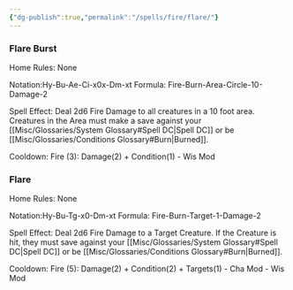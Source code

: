 ```yaml
---
{"dg-publish":true,"permalink":"/spells/fire/flare/"}
---
```


### Flare Burst
Home Rules: None

Notation:Hy-Bu-Ae-Ci-x0x-Dm-xt
Formula: Fire-Burn-Area-Circle-10-Damage-2

Spell Effect: Deal 2d6 Fire Damage to all creatures in a 10 foot area. Creatures in the Area must make a save against your [[Misc/Glossaries/System Glossary#Spell DC\|Spell DC]] or be [[Misc/Glossaries/Conditions Glossary#Burn\|Burned]].

Cooldown: 
Fire (3): Damage(2) + Condition(1) - Wis Mod

### Flare
Home Rules: None

Notation:Hy-Bu-Tg-x0-Dm-xt
Formula: Fire-Burn-Target-1-Damage-2

Spell Effect: Deal 2d6 Fire Damage to a Target Creature. If the Creature is hit, they must save against your [[Misc/Glossaries/System Glossary#Spell DC\|Spell DC]] or be [[Misc/Glossaries/Conditions Glossary#Burn\|Burned]].

Cooldown:
Fire (5): Damage(2) + Condition(2) + Targets(1) - Cha Mod - Wis Mod